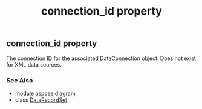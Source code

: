 ﻿---
title: connection_id property
second_title: Aspose.Diagram for Python via .NET API References
description: 
type: docs
weight: 80
url: /python-net/aspose.diagram/datarecordset/connection_id/
is_root: false
---

## connection_id property


The connection ID for the associated DataConnection object. Does not exist for XML data sources.

### See Also
* module [aspose.diagram](../../)
* class [DataRecordSet](/diagram/python-net/aspose.diagram/datarecordset)

